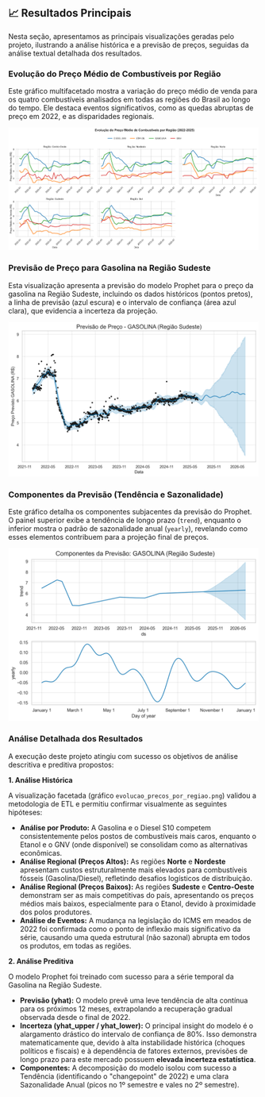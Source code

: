 ## 📈 Resultados Principais

Nesta seção, apresentamos as principais visualizações geradas pelo projeto, ilustrando a análise histórica e a previsão de preços, seguidas da análise textual detalhada dos resultados.

### Evolução do Preço Médio de Combustíveis por Região

Este gráfico multifacetado mostra a variação do preço médio de venda para os quatro combustíveis analisados em todas as regiões do Brasil ao longo do tempo. Ele destaca eventos significativos, como as quedas abruptas de preço em 2022, e as disparidades regionais.

![Evolução do Preço Médio de Combustíveis por Região](imagens/evolucao_precos_por_regiao.png)

### Previsão de Preço para Gasolina na Região Sudeste

Esta visualização apresenta a previsão do modelo Prophet para o preço da gasolina na Região Sudeste, incluindo os dados históricos (pontos pretos), a linha de previsão (azul escura) e o intervalo de confiança (área azul clara), que evidencia a incerteza da projeção.

![Previsão de Preço - GASOLINA Região Sudeste](imagens/forecast_gasolina_sudeste.png)

### Componentes da Previsão (Tendência e Sazonalidade)

Este gráfico detalha os componentes subjacentes da previsão do Prophet. O painel superior exibe a tendência de longo prazo (`trend`), enquanto o inferior mostra o padrão de sazonalidade anual (`yearly`), revelando como esses elementos contribuem para a projeção final de preços.

![Componentes da Previsão - GASOLINA Região Sudeste](imagens/forecast_components_gasolina_sudeste.png)

### Análise Detalhada dos Resultados

A execução deste projeto atingiu com sucesso os objetivos de análise descritiva e preditiva propostos:

**1. Análise Histórica**

A visualização facetada (gráfico `evolucao_precos_por_regiao.png`) validou a metodologia de ETL e permitiu confirmar visualmente as seguintes hipóteses:

* **Análise por Produto:** A Gasolina e o Diesel S10 competem consistentemente pelos postos de combustíveis mais caros, enquanto o Etanol e o GNV (onde disponível) se consolidam como as alternativas econômicas.
* **Análise Regional (Preços Altos):** As regiões **Norte** e **Nordeste** apresentam custos estruturalmente mais elevados para combustíveis fósseis (Gasolina/Diesel), refletindo desafios logísticos de distribuição.
* **Análise Regional (Preços Baixos):** As regiões **Sudeste** e **Centro-Oeste** demonstram ser as mais competitivas do país, apresentando os preços médios mais baixos, especialmente para o Etanol, devido à proximidade dos polos produtores.
* **Análise de Eventos:** A mudança na legislação do ICMS em meados de 2022 foi confirmada como o ponto de inflexão mais significativo da série, causando uma queda estrutural (não sazonal) abrupta em todos os produtos, em todas as regiões.

**2. Análise Preditiva**

O modelo Prophet foi treinado com sucesso para a série temporal da Gasolina na Região Sudeste.

* **Previsão (yhat):** O modelo prevê uma leve tendência de alta contínua para os próximos 12 meses, extrapolando a recuperação gradual observada desde o final de 2022.
* **Incerteza (yhat_upper / yhat_lower):** O principal insight do modelo é o alargamento drástico do intervalo de confiança de 80%. Isso demonstra matematicamente que, devido à alta instabilidade histórica (choques políticos e fiscais) e à dependência de fatores externos, previsões de longo prazo para este mercado possuem **elevada incerteza estatística**.
* **Componentes:** A decomposição do modelo isolou com sucesso a Tendência (identificando o "changepoint" de 2022) e uma clara Sazonalidade Anual (picos no 1º semestre e vales no 2º semestre).